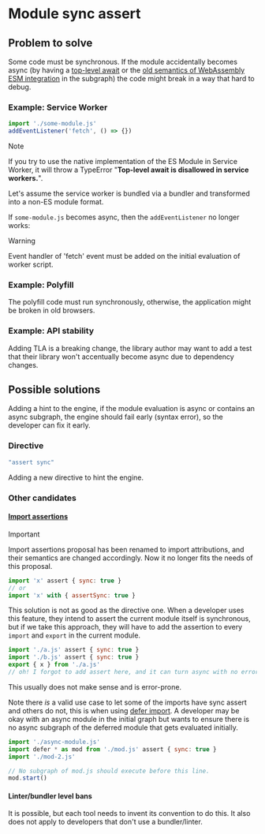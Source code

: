 # Module sync assert

## Problem to solve

Some code must be synchronous.
If the module accidentally becomes async (by having a [top-level await](https://github.com/tc39/proposal-top-level-await) or the [old semantics of WebAssembly ESM integration](https://github.com/WebAssembly/esm-integration/tree/26e6faa9762b604e8eea399be1e8a1c3bda256ab/proposals/esm-integration#why-does-this-proposal-depend-on-top-level-await) in the subgraph) the code might break in a way that hard to debug.

### Example: Service Worker

```js
import './some-module.js'
addEventListener('fetch', () => {})
```

> [!NOTE]
> If you try to use the native implementation of the ES Module in Service Worker,
> it will throw a TypeError "**Top-level await is disallowed in service workers.**".
> 
> Let's assume the service worker is bundled via a bundler and transformed into a non-ES module format.

If `some-module.js` becomes async,
then the `addEventListener` no longer works:

> [!WARNING]
> Event handler of 'fetch' event must be added on the initial evaluation of worker script.

### Example: Polyfill

The polyfill code must run synchronously, otherwise,
the application might be broken in old browsers.

### Example: API stability

Adding TLA is a breaking change,
the library author may want to add a test that their library won't accentually become async due to dependency changes.

## Possible solutions

Adding a hint to the engine,
if the module evaluation is async or contains an async subgraph,
the engine should fail early (syntax error),
so the developer can fix it early.

### Directive

```js
"assert sync"
```

Adding a new directive to hint the engine.

### Other candidates

#### [Import assertions](https://github.com/tc39/proposal-import-attributes/)

> [!IMPORTANT]  
> Import assertions proposal has been renamed to import attributions, and their semantics are changed accordingly. Now it no longer fits the needs of this proposal.

```js
import 'x' assert { sync: true }
// or
import 'x' with { assertSync: true }
```

This solution is not as good as the directive one.
When a developer uses this feature,
they intend to assert the current module itself is synchronous,
but if we take this approach,
they will have to add the assertion to every `import` and `export` in the current module.

```js
import './a.js' assert { sync: true }
import './b.js' assert { sync: true }
export { x } from './a.js'
// oh! I forgot to add assert here, and it can turn async with no error!
```

This usually does not make sense and is error-prone.

Note there _is_ a valid use case to let some of the imports have sync assert and others do not,
this is when using [defer import](https://github.com/tc39/proposal-defer-import-eval).
A developer may be okay with an async module in the initial graph
but wants to ensure there is no async subgraph of the deferred module that gets evaluated initially.

```js
import './async-module.js'
import defer * as mod from './mod.js' assert { sync: true }
import './mod-2.js'

// No subgraph of mod.js should execute before this line.
mod.start()
```

#### Linter/bundler level bans

It is possible, but each tool needs to invent its convention to do this.
It also does not apply to developers that don't use a bundler/linter.
